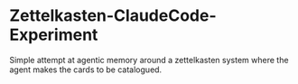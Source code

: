# Zettelkasten-ClaudeCode-Experiment
Simple attempt at agentic memory around a zettelkasten system where the agent makes the cards to be catalogued.
